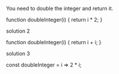  You need to double the integer and return it.

function doubleInteger(i) {
    return i * 2;
}

solution 2

function doubleInteger(i) {
    return i + i;
}

solution 3

const doubleInteger = i => 2 * i;